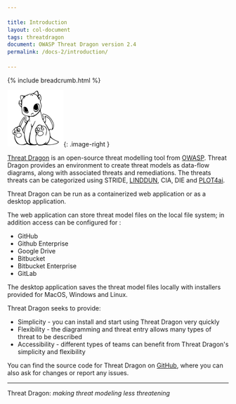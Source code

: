 ```yaml
---

title: Introduction
layout: col-document
tags: threatdragon
document: OWASP Threat Dragon version 2.4
permalink: /docs-2/introduction/

---
```


{% include breadcrumb.html %}

<style type="text/css">
.image-left {
  display: block;
  margin-left: auto;
  margin-right: auto;
  float: left;
}
.image-right {
  display: block;
  margin-left: auto;
  margin-right: auto;
  float: right;
}
</style>

![cupcake logo](/assets/images/cupcake-128x128.png){: .image-right }

[Threat Dragon][td] is an open-source threat modelling tool from [OWASP][owasp].
Threat Dragon provides an environment to create threat models as
data-flow diagrams, along with associated threats and remediations.
The threats threats can be categorized using STRIDE, [LINDDUN][linddun],
CIA, DIE and [PLOT4ai][plot4ai].

Threat Dragon can be run as a containerized web application or as a desktop application.

The web application can store threat model files on the local file system; in addition access can be configured for :

- GitHub
- Github Enterprise
- Google Drive
- Bitbucket
- Bitbucket Enterprise
- GitLab

The desktop application saves the threat model files locally
with installers provided for MacOS, Windows and Linux.

Threat Dragon seeks to provide:

- Simplicity - you can install and start using Threat Dragon very quickly
- Flexibility - the diagramming and threat entry allows many types of threat to be described
- Accessibility - different types of teams can benefit from Threat Dragon's simplicity and flexibility

You can find the source code for Threat Dragon on [GitHub][repo],
where you can also ask for changes or report any issues.

----

Threat Dragon: _making threat modeling less threatening_

[linddun]: https://www.linddun.org/
[owasp]: https://www.owasp.org
[plot4ai]: https://plot4.ai/
[repo]: https://github.com/OWASP/threat-dragon
[td]: http://owasp.org/www-project-threat-dragon
